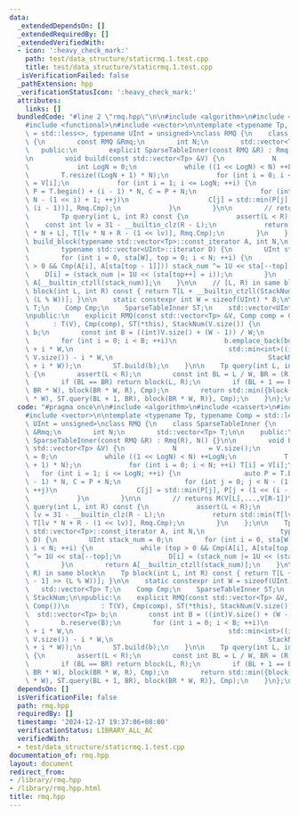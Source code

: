 ```yaml
---
data:
  _extendedDependsOn: []
  _extendedRequiredBy: []
  _extendedVerifiedWith:
  - icon: ':heavy_check_mark:'
    path: test/data_structure/staticrmq.1.test.cpp
    title: test/data_structure/staticrmq.1.test.cpp
  _isVerificationFailed: false
  _pathExtension: hpp
  _verificationStatusIcon: ':heavy_check_mark:'
  attributes:
    links: []
  bundledCode: "#line 2 \"rmq.hpp\"\n\n#include <algorithm>\n#include <cassert>\n\
    #include <functional>\n#include <vector>\n\ntemplate <typename Tp, typename Comp\
    \ = std::less<>, typename UInt = unsigned>\nclass RMQ {\n    class SparseTableInner\
    \ {\n        const RMQ &Rmq;\n        int N;\n        std::vector<Tp> T;\n\n \
    \   public:\n        explicit SparseTableInner(const RMQ &R) : Rmq(R), N() {}\n\
    \n        void build(const std::vector<Tp> &V) {\n            N        = V.size();\n\
    \            int LogN = 0;\n            while ((1 << LogN) < N) ++LogN;\n    \
    \        T.resize((LogN + 1) * N);\n            for (int i = 0; i < N; ++i) T[i]\
    \ = V[i];\n            for (int i = 1; i <= LogN; ++i) {\n                auto\
    \ P = T.begin() + (i - 1) * N, C = P + N;\n                for (int j = 0; j <\
    \ N - (1 << i) + 1; ++j)\n                    C[j] = std::min(P[j], P[j + (1 <<\
    \ (i - 1))], Rmq.Cmp);\n            }\n        }\n\n        // returns M(V[L],...,V[R-1])\n\
    \        Tp query(int L, int R) const {\n            assert(L < R);\n        \
    \    const int lv = 31 - __builtin_clz(R - L);\n            return std::min(T[lv\
    \ * N + L], T[lv * N + R - (1 << lv)], Rmq.Cmp);\n        }\n    };\n\n    Tp\
    \ build_block(typename std::vector<Tp>::const_iterator A, int N,\n           \
    \        typename std::vector<UInt>::iterator D) {\n        UInt stack_num = 0;\n\
    \        for (int i = 0, sta[W], top = 0; i < N; ++i) {\n            while (top\
    \ > 0 && Cmp(A[i], A[sta[top - 1]])) stack_num ^= 1U << sta[--top];\n        \
    \    D[i] = (stack_num |= 1U << (sta[top++] = i));\n        }\n        return\
    \ A[__builtin_ctzll(stack_num)];\n    }\n\n    // [L, R) in same block\n    Tp\
    \ block(int L, int R) const { return T[L + __builtin_ctzll(StackNum[R - 1] >>\
    \ (L % W))]; }\n\n    static constexpr int W = sizeof(UInt) * 8;\n\n    std::vector<Tp>\
    \ T;\n    Comp Cmp;\n    SparseTableInner ST;\n    std::vector<UInt> StackNum;\n\
    \npublic:\n    explicit RMQ(const std::vector<Tp> &V, Comp comp = Comp())\n  \
    \      : T(V), Cmp(comp), ST(*this), StackNum(V.size()) {\n        std::vector<Tp>\
    \ b;\n        const int B = ((int)V.size() + (W - 1)) / W;\n        b.reserve(B);\n\
    \        for (int i = 0; i < B; ++i)\n            b.emplace_back(build_block(V.begin()\
    \ + i * W,\n                                       std::min<int>((i + 1) * W,\
    \ V.size()) - i * W,\n                                       StackNum.begin()\
    \ + i * W));\n        ST.build(b);\n    }\n\n    Tp query(int L, int R) const\
    \ {\n        assert(L < R);\n        const int BL = L / W, BR = (R - 1) / W;\n\
    \        if (BL == BR) return block(L, R);\n        if (BL + 1 == BR) return std::min(block(L,\
    \ BR * W), block(BR * W, R), Cmp);\n        return std::min({block(L, (BL + 1)\
    \ * W), ST.query(BL + 1, BR), block(BR * W, R)}, Cmp);\n    }\n};\n"
  code: "#pragma once\n\n#include <algorithm>\n#include <cassert>\n#include <functional>\n\
    #include <vector>\n\ntemplate <typename Tp, typename Comp = std::less<>, typename\
    \ UInt = unsigned>\nclass RMQ {\n    class SparseTableInner {\n        const RMQ\
    \ &Rmq;\n        int N;\n        std::vector<Tp> T;\n\n    public:\n        explicit\
    \ SparseTableInner(const RMQ &R) : Rmq(R), N() {}\n\n        void build(const\
    \ std::vector<Tp> &V) {\n            N        = V.size();\n            int LogN\
    \ = 0;\n            while ((1 << LogN) < N) ++LogN;\n            T.resize((LogN\
    \ + 1) * N);\n            for (int i = 0; i < N; ++i) T[i] = V[i];\n         \
    \   for (int i = 1; i <= LogN; ++i) {\n                auto P = T.begin() + (i\
    \ - 1) * N, C = P + N;\n                for (int j = 0; j < N - (1 << i) + 1;\
    \ ++j)\n                    C[j] = std::min(P[j], P[j + (1 << (i - 1))], Rmq.Cmp);\n\
    \            }\n        }\n\n        // returns M(V[L],...,V[R-1])\n        Tp\
    \ query(int L, int R) const {\n            assert(L < R);\n            const int\
    \ lv = 31 - __builtin_clz(R - L);\n            return std::min(T[lv * N + L],\
    \ T[lv * N + R - (1 << lv)], Rmq.Cmp);\n        }\n    };\n\n    Tp build_block(typename\
    \ std::vector<Tp>::const_iterator A, int N,\n                   typename std::vector<UInt>::iterator\
    \ D) {\n        UInt stack_num = 0;\n        for (int i = 0, sta[W], top = 0;\
    \ i < N; ++i) {\n            while (top > 0 && Cmp(A[i], A[sta[top - 1]])) stack_num\
    \ ^= 1U << sta[--top];\n            D[i] = (stack_num |= 1U << (sta[top++] = i));\n\
    \        }\n        return A[__builtin_ctzll(stack_num)];\n    }\n\n    // [L,\
    \ R) in same block\n    Tp block(int L, int R) const { return T[L + __builtin_ctzll(StackNum[R\
    \ - 1] >> (L % W))]; }\n\n    static constexpr int W = sizeof(UInt) * 8;\n\n \
    \   std::vector<Tp> T;\n    Comp Cmp;\n    SparseTableInner ST;\n    std::vector<UInt>\
    \ StackNum;\n\npublic:\n    explicit RMQ(const std::vector<Tp> &V, Comp comp =\
    \ Comp())\n        : T(V), Cmp(comp), ST(*this), StackNum(V.size()) {\n      \
    \  std::vector<Tp> b;\n        const int B = ((int)V.size() + (W - 1)) / W;\n\
    \        b.reserve(B);\n        for (int i = 0; i < B; ++i)\n            b.emplace_back(build_block(V.begin()\
    \ + i * W,\n                                       std::min<int>((i + 1) * W,\
    \ V.size()) - i * W,\n                                       StackNum.begin()\
    \ + i * W));\n        ST.build(b);\n    }\n\n    Tp query(int L, int R) const\
    \ {\n        assert(L < R);\n        const int BL = L / W, BR = (R - 1) / W;\n\
    \        if (BL == BR) return block(L, R);\n        if (BL + 1 == BR) return std::min(block(L,\
    \ BR * W), block(BR * W, R), Cmp);\n        return std::min({block(L, (BL + 1)\
    \ * W), ST.query(BL + 1, BR), block(BR * W, R)}, Cmp);\n    }\n};\n"
  dependsOn: []
  isVerificationFile: false
  path: rmq.hpp
  requiredBy: []
  timestamp: '2024-12-17 19:37:06+08:00'
  verificationStatus: LIBRARY_ALL_AC
  verifiedWith:
  - test/data_structure/staticrmq.1.test.cpp
documentation_of: rmq.hpp
layout: document
redirect_from:
- /library/rmq.hpp
- /library/rmq.hpp.html
title: rmq.hpp
---
```

